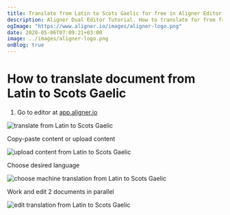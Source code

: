```yaml
---
title: Translate from Latin to Scots Gaelic for free in Aligner Editor
description: Aligner Dual Editor Tutorial. How to translate for free from Latin to Scots Gaelic. Aligner is multilingual document management platform. 
ogImage: "https://www.aligner.io/images/aligner-logo.png"
date: 2020-05-06T07:09:21+03:00
image: ../images/aligner-logo.png
onBlog: true
---
```


# How to translate document from Latin to Scots Gaelic

1. Go to editor at [app.aligner.io](https://app.aligner.io "Aligner App web page")

![translate from Latin to Scots Gaelic](../aligner-blank-editor.png "translate from Latin to Scots Gaelic")

Copy-paste content or upload content

![upload content from Latin to Scots Gaelic](../aligner-uploaded-document.png "upload content from Latin to Scots Gaelic")

Choose desired language

![choose machine translation from Latin to Scots Gaelic](../aligner-language-dropdown.png "choose machine translation from Latin to Scots Gaelic")

Work and edit 2 documents in parallel

![edit translation from Latin to Scots Gaelic](../aligner-double-sitded-editor.png "edit translation from Latin to Scots Gaelic")

